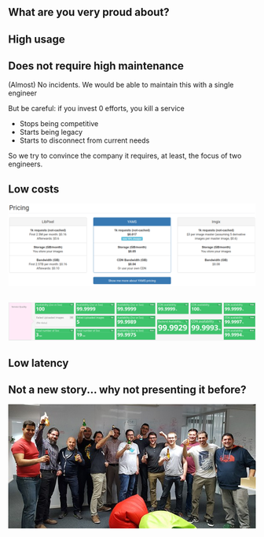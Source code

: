 #

## What are you very proud about? 

## High usage

## Does not require high maintenance
(Almost) No incidents. We would be able to maintain this with a single engineer

But be careful: if you invest 0 efforts, you kill a service
* Stops being competitive
* Starts being legacy
* Starts to disconnect from current needs

So we try to convince the company it requires, at least, the focus of two engineers.

## Low costs
![](pricing.png)

## 
![](availability.png)

## Low latency

## Not a new story... why not presenting it before?

![](imageservice_2.jpg)

